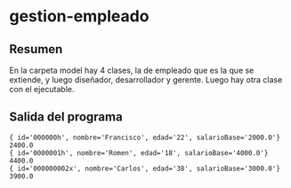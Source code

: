 # gestion-empleado

## Resumen 

En la carpeta model hay 4 clases, la de empleado que es la que se extiende, y luego diseñador, desarrollador y gerente. Luego hay otra clase con el ejecutable.

## Salida del programa

``` code
{ id='000000h', nombre='Francisco', edad='22', salarioBase='2000.0'}
2400.0
{ id='0000001h', nombre='Romen', edad='18', salarioBase='4000.0'}
4400.0
{ id='000000002x', nombre='Carlos', edad='38', salarioBase='3000.0'}
3900.0
```
